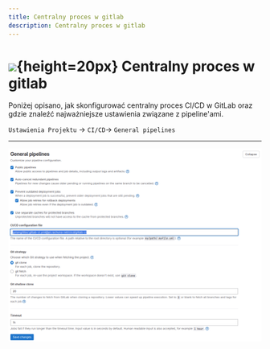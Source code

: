 ```yaml
---
title: Centralny proces w gitlab
description: Centralny proces w gitlab
---
```


# ![](https://gitlab.com/pl.rachuna-net/infrastructure/terraform/modules/gitlab-project/-/raw/main/images/gitlab.png){height=20px} Centralny proces w gitlab

Poniżej opisano, jak skonfigurować centralny proces CI/CD w GitLab oraz gdzie znaleźć najważniejsze ustawienia związane z pipeline'ami.

`Ustawienia Projektu` -> `CI/CD`-> `General pipelines`

---

![global_ci](images/set_gitlab_ci.png)